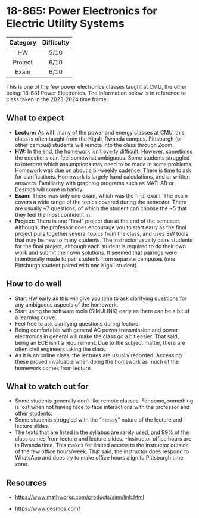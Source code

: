 # 18-865: Power Electronics for Electric Utility Systems

| Category | Difficulty |
|:-:       | :-:        |
| HW       | 5/10       |
| Project  | 6/10       |
| Exam     | 6/10       |

This is one of the few power electronics classes taught at CMU, the other being:
18-681 Power Electronics.  The information below is in reference to class taken in the 2023-2024 time frame.

## What to expect

- **Lecture:** As with many of the power and energy classes at CMU, this class is often taught from the Kigali, Rwanda campus.  Pittsburgh (or other campus) students will remote into the class through Zoom.   
- **HW:** In the end, the homework isn’t overly difficult.  However, sometimes the questions can feel somewhat ambiguous.  Some students struggled to interpret which assumptions may need to be made in some problems.  Homework was due on about a bi-weekly cadence.  There is time to ask for clarifications.  Homework is largely hand calculations, and or written answers.  Familiarity with graphing programs such as MATLAB or Desmos will come in handy.  
- **Exam:** There was only one exam, which was the final exam.  The exam covers a wide range of the topics covered during the semester.  There are usually ~7 questions, of which the student can choose the ~5 that they feel the most confident in.
- **Project:**  There is one “final” project due at the end of the semester.  Although, the professor does encourage you to start early as the final project pulls together several topics from the class, and uses SW tools that may be new to many students.  The instructor usually pairs students for the final project, although each student is required to do their own work and submit their own solutions.  It seemed that pairings were intentionally made to pair students from separate campuses (one Pittsburgh student paired with one Kigali student).


## How to do well

- Start HW early as this will give you time to ask clarifying questions for any ambiguous aspects of the homework.
- Start using the software tools (SIMULINK) early as there can be a bit of a learning curve.
- Feel free to ask clarifying questions during lecture.
- Being comfortable with general AC power transmission and power electronics in general will make the class go a bit easier.  That said, being an ECE isn’t a requirement.  Due to the subject matter, there are often civil engineers taking the class.
- As it is an online class, the lectures are usually recorded.  Accessing these proved invaluable when doing the homework as much of the homework comes from lecture.


## What to watch out for

- Some students generally don’t like remote classes.  For some, something is lost when not having face to face interactions with the professor and other students.
- Some students struggled with the “messy” nature of the lecture and lecture slides.
- The texts that are listed in the syllabus are rarely used, and 99% of the class comes from lecture and lecture slides.
-Instructor office hours are in Rwanda time.  This makes for limited access to the instructor outside of the few office hours/week. That said, the instructor does respond to WhatsApp and does try to make office hours align to Pittsburgh time zone.


## Resources

- https://www.mathworks.com/products/simulink.html

- https://www.desmos.com/
